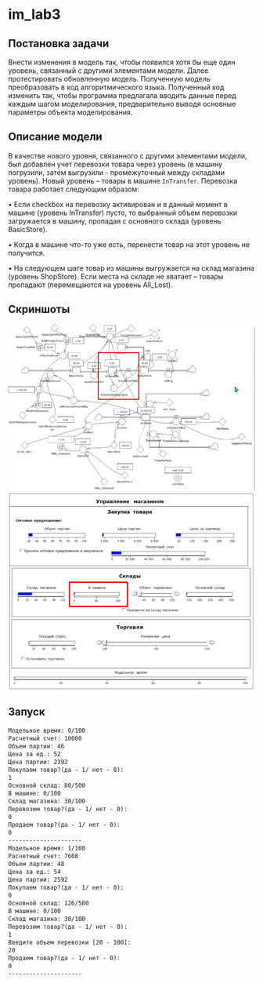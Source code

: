 # im_lab3
## Постановка задачи
Внести изменения в модель так, чтобы появился хотя бы еще один уровень, связанный с другими элементами модели. Далее протестировать обновленную модель. Полученную модель преобразовать в код алгоритмического языка. Полученный код изменить так, чтобы программа предлагала вводить данные перед каждым шагом моделирования, предварительно выводя основные параметры объекта моделирования.

## Описание модели
В качестве нового уровня, связанного с другими элементами модели, был добавлен учет перевозки товара через уровень (в машину погрузили, затем выгрузили - промежуточный между складами уровень).
Новый уровень – товары в машине ```InTransfer```.
Перевозка товара работает следующим образом: 

•	Если checkbox на перевозку активирован и в данный момент в машине (уровень InTransfer) пусто, то выбранный объем перевозки загружается в машину, пропадая с основного склада (уровень BasicStore).

•	Когда в машине что-то уже есть, перенести товар на этот уровень не получится.

•	На следующем шаге товар из машины выгружается на склад магазина (уровень ShopStore). Если места на складе не хватает – товары пропадают (перемещаются на уровень All_Lost).

## Скриншоты
![скрин1](img/1.png)
![скрин2](img/2.png)

## Запуск 
```
Модельное время: 0/100
Расчетный счет: 10000
Объем партии: 46
Цена за ед.: 52
Цена партии: 2392
Покупаем товар?(да - 1/ нет - 0):
1
Основной склад: 80/500
В машине: 0/100
Склад магазина: 30/100
Перевозим товар?(да - 1/ нет - 0):
0
Продаем товар?(да - 1/ нет - 0):
0
---------------------
Модельное время: 1/100
Расчетный счет: 7608
Объем партии: 48
Цена за ед.: 54
Цена партии: 2592
Покупаем товар?(да - 1/ нет - 0):
0
Основной склад: 126/500
В машине: 0/100
Склад магазина: 30/100
Перевозим товар?(да - 1/ нет - 0):
1
Введите объем перевозки [20 - 100]:
20
Продаем товар?(да - 1/ нет - 0):
0
---------------------
```
